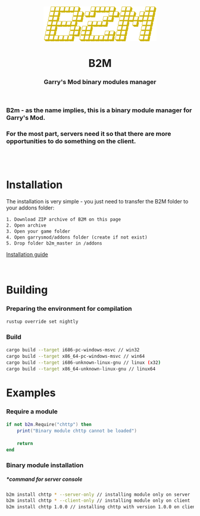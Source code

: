 <p align="center">
  <img src="img/b2m.png" />
</p>

<h1 align="center">
    B2M
</h1>

<h3 align="center">
    Garry's Mod binary modules manager
</h3>
<br>

### B2m - as the name implies, this is a binary module manager for Garry's Mod.
### For the most part, servers need it so that there are more opportunities to do something on the client.

<br><br>

# Installation
The installation is very simple - you just need to transfer the B2M folder to your addons folder:

    1. Download ZIP archive of B2M on this page
    2. Open archive
    3. Open your game folder
    4. Open garrysmod/addons folder (create if not exist)
    5. Drop folder b2m_master in /addons

[Installation guide](https://youtube.com/)

<br>

# Building
### Preparing the environment for compilation
```bash
rustup override set nightly
```
### Build
```bash
cargo build --target i686-pc-windows-msvc // win32
cargo build --target x86_64-pc-windows-msvc // win64
cargo build --target i686-unknown-linux-gnu // linux (x32)
cargo build --target x86_64-unknown-linux-gnu // linux64
```

# Examples

### Require a module
```lua
if not b2m.Require("chttp") then
    print("Binary module chttp cannot be loaded")

    return
end
```

### Binary module installation
##### *command for server console
```bash
b2m install chttp * --server-only // installing module only on server
b2m install chttp * --client-only // installing module only on client
b2m install chttp 1.0.0 // installing chttp with version 1.0.0 on client and server
```